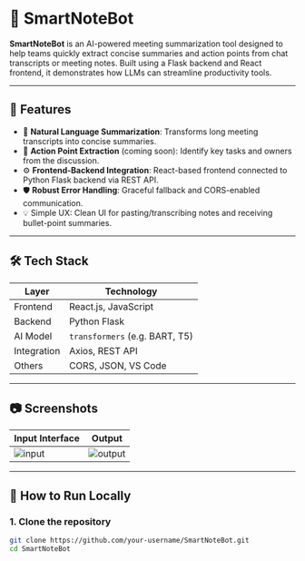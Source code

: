 # 🧠 SmartNoteBot

**SmartNoteBot** is an AI-powered meeting summarization tool designed to help teams quickly extract concise summaries and action points from chat transcripts or meeting notes. Built using a Flask backend and React frontend, it demonstrates how LLMs can streamline productivity tools.

---

## 🚀 Features

- 📝 **Natural Language Summarization**: Transforms long meeting transcripts into concise summaries.
- 📌 **Action Point Extraction** (coming soon): Identify key tasks and owners from the discussion.
- ⚙️ **Frontend-Backend Integration**: React-based frontend connected to Python Flask backend via REST API.
- 🛡️ **Robust Error Handling**: Graceful fallback and CORS-enabled communication.
- 💡 Simple UX: Clean UI for pasting/transcribing notes and receiving bullet-point summaries.

---

## 🛠 Tech Stack

| Layer         | Technology                      |
|---------------|----------------------------------|
| Frontend      | React.js, JavaScript             |
| Backend       | Python Flask                     |
| AI Model      | `transformers` (e.g. BART, T5)   |
| Integration   | Axios, REST API                  |
| Others        | CORS, JSON, VS Code              |

---

## 📷 Screenshots

| Input Interface | Output |
|-----------------|--------|
| ![input](screenshots/input.png) | ![output](screenshots/output.png) |

---

## 🧪 How to Run Locally

### 1. Clone the repository

```bash
git clone https://github.com/your-username/SmartNoteBot.git
cd SmartNoteBot
